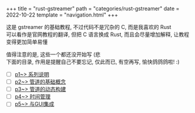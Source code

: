 +++
title = "rust-gstreamer"
path = "categories/rust-gstreamer"
date = 2022-10-22
template = "navigation.html"
+++

这是 gstreamer 的基础教程, 不过代码不是冗杂的 C, 而是我喜欢的 Rust  
可以看作是官网教程的翻译, 但把 C 语言换成 Rust, 而且会尽量增加解释, 让教程变得更加简单易懂  

值得注意的是, 这些一个都还没开始写 (悲  
下面的目录, 作用是提醒自己不要忘记, 仅此而已, 有空再写, 愉快鸽鸽鸽啦! :)

- [ ] [p1~> 系列说明](/posts/rust-gstreamer/p1)
- [ ] [p2~> 管道的基础概念](/posts/rust-gstreamer/p2)
- [ ] [p3~> 管道的动态构建](/posts/rust-gstreamer/p3)
- [ ] [p4~> 时间管理](/posts/rust-gstreamer/p4)
- [ ] [p5~> 与GUI集成](/posts/rust-gstreamer/p5)

